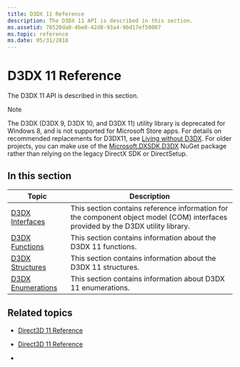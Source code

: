 ```yaml
---
title: D3DX 11 Reference
description: The D3DX 11 API is described in this section.
ms.assetid: 78520da0-4be0-42d8-93a4-9bd17ef50007
ms.topic: reference
ms.date: 05/31/2018
---
```


# D3DX 11 Reference

The D3DX 11 API is described in this section.

> [!NOTE]  
> The D3DX (D3DX 9, D3DX 10, and D3DX 11) utility library is deprecated for Windows 8, and is not supported for Microsoft Store apps. For details on recommended replacements for D3DX11, see [Living without D3DX](https://walbourn.github.io/living-without-d3dx/). For older projects, you can make use of the [Microsoft.DXSDK.D3DX](https://www.nuget.org/packages/Microsoft.DXSDK.D3DX) NuGet package rather than relying on the legacy DirectX SDK or DirectSetup.

## In this section

| Topic                                                                        | Description                                                                                                                                  |
|------------------------------------------------------------------------------|----------------------------------------------------------------------------------------------------------------------------------------------|
| [D3DX Interfaces](d3d11-graphics-reference-d3dx11-interfaces.md)<br/> | This section contains reference information for the component object model (COM) interfaces provided by the D3DX utility library.<br/> |
| [D3DX Functions](d3d11-graphics-reference-d3dx11-functions.md)<br/>   | This section contains information about the D3DX 11 functions.<br/>                                                                    |
| [D3DX Structures](d3d11-graphics-reference-d3dx11-structures.md)<br/> | This section contains information about the D3DX 11 structures.<br/>                                                                   |
| [D3DX Enumerations](d3d11-graphics-reference-d3dx11-enums.md)<br/>    | This section contains information about D3DX 11 enumerations.<br/>                                                                     |
## Related topics

* [Direct3D 11 Reference](atoc-d3d11-graphics-reference.md)

* [Direct3D 11 Reference](d3d11-graphics-reference.md)
* 
